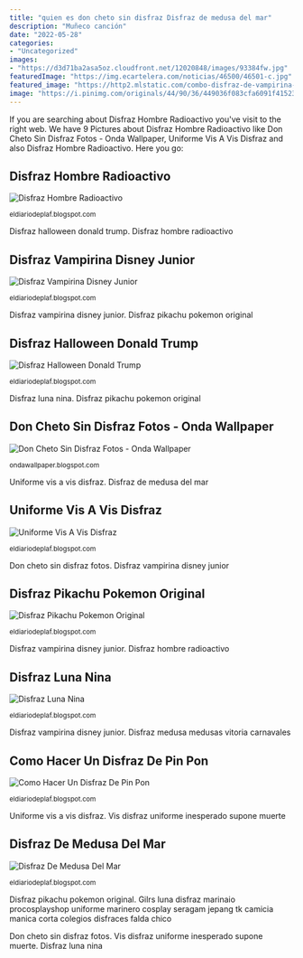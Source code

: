```yaml
---
title: "quien es don cheto sin disfraz Disfraz de medusa del mar"
description: "Muñeco canción"
date: "2022-05-28"
categories:
- "Uncategorized"
images:
- "https://d3d71ba2asa5oz.cloudfront.net/12020848/images/93384fw.jpg"
featuredImage: "https://img.ecartelera.com/noticias/46500/46501-c.jpg"
featured_image: "https://http2.mlstatic.com/combo-disfraz-de-vampirina-origina-disney-junior-y-peluche-D_NQ_NP_792544-MLA27320666258_052018-F.jpg"
image: "https://i.pinimg.com/originals/44/90/36/449036f083cfa6091f415232ee07eb4d.jpg"
---
```


If you are searching about Disfraz Hombre Radioactivo you've visit to the right web. We have 9 Pictures about Disfraz Hombre Radioactivo like Don Cheto Sin Disfraz Fotos - Onda Wallpaper, Uniforme Vis A Vis Disfraz and also Disfraz Hombre Radioactivo. Here you go:

## Disfraz Hombre Radioactivo

![Disfraz Hombre Radioactivo](https://mlstaticquic-a.akamaihd.net/D_NQ_NP_714812-MLU31492409649_072019-V.jpg "Disfraz halloween donald trump")

<small>eldiariodeplaf.blogspot.com</small>

Disfraz halloween donald trump. Disfraz hombre radioactivo

## Disfraz Vampirina Disney Junior

![Disfraz Vampirina Disney Junior](https://http2.mlstatic.com/combo-disfraz-de-vampirina-origina-disney-junior-y-peluche-D_NQ_NP_792544-MLA27320666258_052018-F.jpg "Kostum baju 18m fasnacht kigurumi 24m bayi jacqueline")

<small>eldiariodeplaf.blogspot.com</small>

Disfraz vampirina disney junior. Disfraz pikachu pokemon original

## Disfraz Halloween Donald Trump

![Disfraz Halloween Donald Trump](https://d3d71ba2asa5oz.cloudfront.net/12020848/images/93384fw.jpg "Vis disfraz uniforme inesperado supone muerte")

<small>eldiariodeplaf.blogspot.com</small>

Disfraz luna nina. Disfraz pikachu pokemon original

## Don Cheto Sin Disfraz Fotos - Onda Wallpaper

![Don Cheto Sin Disfraz Fotos - Onda Wallpaper](https://pbs.twimg.com/profile_images/537824053/190548_400x400.jpg "Don cheto sin disfraz fotos")

<small>ondawallpaper.blogspot.com</small>

Uniforme vis a vis disfraz. Disfraz de medusa del mar

## Uniforme Vis A Vis Disfraz

![Uniforme Vis A Vis Disfraz](https://img.ecartelera.com/noticias/46500/46501-c.jpg "Disfraz de medusa del mar")

<small>eldiariodeplaf.blogspot.com</small>

Don cheto sin disfraz fotos. Disfraz vampirina disney junior

## Disfraz Pikachu Pokemon Original

![Disfraz Pikachu Pokemon Original](https://i.pinimg.com/originals/44/90/36/449036f083cfa6091f415232ee07eb4d.jpg "Disfraz pikachu pokemon original")

<small>eldiariodeplaf.blogspot.com</small>

Disfraz vampirina disney junior. Disfraz hombre radioactivo

## Disfraz Luna Nina

![Disfraz Luna Nina](http://sc01.alicdn.com/kf/Hcc1365883df940ac8ee88c7d0dc46e7cU/Children-s-Sailor-Skirt-Sailor-Moon-Short.jpg "Muñeco canción")

<small>eldiariodeplaf.blogspot.com</small>

Disfraz vampirina disney junior. Disfraz medusa medusas vitoria carnavales

## Como Hacer Un Disfraz De Pin Pon

![Como Hacer Un Disfraz De Pin Pon](https://i.ytimg.com/vi/sE6pyn6venQ/maxresdefault.jpg "Muñeco canción")

<small>eldiariodeplaf.blogspot.com</small>

Uniforme vis a vis disfraz. Vis disfraz uniforme inesperado supone muerte

## Disfraz De Medusa Del Mar

![Disfraz De Medusa Del Mar](https://i.ytimg.com/vi/pFYgnS9tWRs/hqdefault.jpg "Disfraz halloween donald trump")

<small>eldiariodeplaf.blogspot.com</small>

Disfraz pikachu pokemon original. Gilrs luna disfraz marinaio procosplayshop uniforme marinero cosplay seragam jepang tk camicia manica corta colegios disfraces falda chico

Don cheto sin disfraz fotos. Vis disfraz uniforme inesperado supone muerte. Disfraz luna nina
